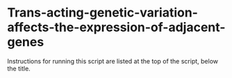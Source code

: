 # Trans-acting-genetic-variation-affects-the-expression-of-adjacent-genes
Instructions for running this script are listed at the top of the script, below the title.